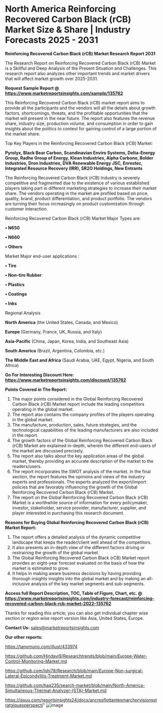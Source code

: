 # North America Reinforcing Recovered Carbon Black (rCB) Market Size & Share | Industry Forecasts 2025 - 2031

<strong>Reinforcing Recovered Carbon Black (rCB) Market Research Report 2031</strong>

The Research Report on Reinforcing Recovered Carbon Black (rCB) Market is a Skillful and Deep Analysis of the Present Situation and Challenges. This research report also analyzes other important trends and market drivers that will affect market growth over 2025-2031.

<strong>Request Sample Report @ <a href=https://www.marketreportsinsights.com/sample/135762>https://www.marketreportsinsights.com/sample/135762</a></strong>

This Reinforcing Recovered Carbon Black (rCB) market report aims to provide all the participants and the vendors will all the details about growth factors, shortcomings, threats, and the profitable opportunities that the market will present in the near future. The report also features the revenue share, industry size, production volume, and consumption in order to gain insights about the politics to contest for gaining control of a large portion of the market share.

Top Key Players in the Reinforcing Recovered Carbon Black (rCB) Market:

<strong>Pyrolyx, Black Bear Carbon, Scandinavian Enviro Systems, Delta-Energy Group, Radhe Group of Energy, Klean Industries, Alpha Carbone, Bolder Industries, Dron Industries, DVA Renewable Energy JSC, Enrestec, Integrated Resource Recovery (IRR), SR2O Holdings, New Entrants</strong>

The Reinforcing Recovered Carbon Black (rCB) Industry is severely competitive and fragmented due to the existence of various established players taking part in different marketing strategies to increase their market share. The vendors operating in the market are profiled based on price, quality, brand, product differentiation, and product portfolio. The vendors are turning their focus increasingly on product customization through customer interaction.

Reinforcing Recovered Carbon Black (rCB) Market Major Types are:

<strong>• N650

• N660

• Others</strong>

Market Major end-user applications :

<strong>• Tire

• Non-tire Rubber

• Plastics

• Coatings

• Inks</strong>

Regional Analysis

</u><strong><b>North America</b></strong> (the United States, Canada, and Mexico)

<strong><b>Europe </b></strong>(Germany, France, UK, Russia, and Italy)

<strong><b>Asia-Pacific</b></strong> (China, Japan, Korea, India, and Southeast Asia)

<strong><b>South America</b></strong> (Brazil, Argentina, Colombia, etc.)

<strong><b>The Middle East and Africa</b></strong> (Saudi Arabia, UAE, Egypt, Nigeria, and South Africa)

<strong>Go For Interesting Discount Here: <a href=https://www.marketreportsinsights.com/discount/135762>https://www.marketreportsinsights.com/discount/135762</a></strong>

<strong>Points Covered in The Report:</strong>
<ol>
  <li>The major points considered in the Global Reinforcing Recovered Carbon Black (rCB) Market report include the leading competitors operating in the global market.</li>
  <li>The report also contains the company profiles of the players operating in the global market.</li>
  <li>The manufacture, production, sales, future strategies, and the technological capabilities of the leading manufacturers are also included in the report.</li>
  <li>The growth factors of the Global Reinforcing Recovered Carbon Black (rCB) Market are explained in-depth, wherein the different end-users of the market are discussed precisely.</li>
  <li>The report also talks about the key application areas of the global market, thereby providing an accurate description of the market to the readers/users.</li>
  <li>The report incorporates the SWOT analysis of the market. In the final section, the report features the opinions and views of the industry experts and professionals. The experts analyzed the export/import policies that are favorably influencing the growth of the Global Reinforcing Recovered Carbon Black (rCB) Market.</li>
  <li>The report on the Global Reinforcing Recovered Carbon Black (rCB) Market is a worthwhile source of information for every policymaker, investor, stakeholder, service provider, manufacturer, supplier, and player interested in purchasing this research document.</li>
</ol>
<strong>Reasons for Buying Global Reinforcing Recovered Carbon Black (rCB) Market Report:</strong>

<ol>
  <li>The report offers a detailed analysis of the dynamic competitive landscape that keeps the reader/client well ahead of the competitors.</li>
  <li>It also presents an in-depth view of the different factors driving or restraining the growth of the global market.</li>
  <li>The Global Reinforcing Recovered Carbon Black (rCB) Market report provides an eight-year forecast evaluated on the basis of how the market is estimated to grow.</li>
  <li>It helps in making aware business decisions by having providing thorough insights insights into the global market and by making an all-inclusive analysis of the key market segments and sub-segments.</li>
</ol>
<strong>Access full Report Description, TOC, Table of Figure, Chart, etc. @ <a href=https://www.marketreportsinsights.com/industry-forecast/reinforcing-recovered-carbon-black-rcb-market-2022-135762>https://www.marketreportsinsights.com/industry-forecast/reinforcing-recovered-carbon-black-rcb-market-2022-135762</a></strong>


Thanks for reading this article; you can also get individual chapter wise section or region wise report version like Asia, United States, Europe.

<strong>Contact Us:</strong>
sales@marketreportsinsights.com

<strong>Our other reports:</strong>

<a href=https://tanomuno.com/illust/433974>https://tanomuno.com/illust/433974</a>

<a href=https://github.com/Hindavi9/Researchtrends/blob/main/Europe-Water-Control-Monitoring-Market.md>https://github.com/Hindavi9/Researchtrends/blob/main/Europe-Water-Control-Monitoring-Market.md</a>

<a href=https://github.com/Ishi78/Research/blob/main/Europe-Non-surgical-Lateral-Epicondylitis-Treatment-Market.md>https://github.com/Ishi78/Research/blob/main/Europe-Non-surgical-Lateral-Epicondylitis-Treatment-Market.md</a>

<a href=https://github.com/haq235/search-market/blob/main/North-America-Simultaneous-Thermal-Analyzer-(STA)-Market.md>https://github.com/haq235/search-market/blob/main/North-America-Simultaneous-Thermal-Analyzer-(STA)-Market.md</a>

<a href=https://issuu.com/reportsinsights24/docs/ancresflottantesmarchprvisionsstratgiquesperspecti>https://issuu.com/reportsinsights24/docs/ancresflottantesmarchprvisionsstratgiquesperspecti</a>"
![image](https://github.com/user-attachments/assets/6f48c48f-e6f8-4afa-aba1-fb96c179df2b)
